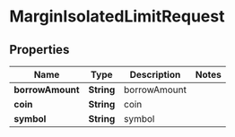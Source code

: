 

# MarginIsolatedLimitRequest


## Properties

| Name | Type | Description | Notes |
|------------ | ------------- | ------------- | -------------|
|**borrowAmount** | **String** | borrowAmount |  |
|**coin** | **String** | coin |  |
|**symbol** | **String** | symbol |  |



